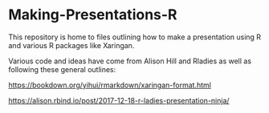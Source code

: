 # Making-Presentations-R

This repository is home to files outlining how to make a presentation using R and various R packages like Xaringan. 

Various code and ideas have come from Alison Hill and Rladies as well as following these general outlines:

https://bookdown.org/yihui/rmarkdown/xaringan-format.html

https://alison.rbind.io/post/2017-12-18-r-ladies-presentation-ninja/
